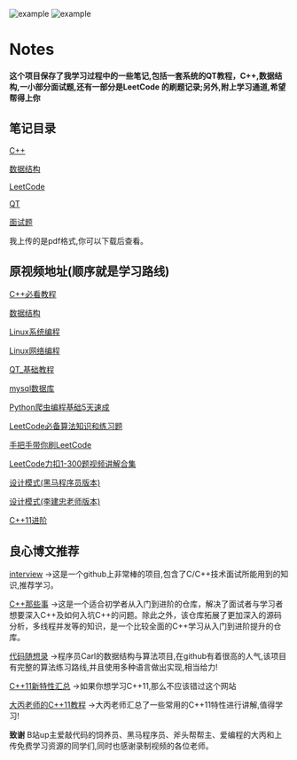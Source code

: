![example](https://img.shields.io/badge/notes-v1.0-blue.svg)   ![example](https://img.shields.io/badge/user:-sakura-blue.svg)
# Notes
#### 这个项目保存了我学习过程中的一些笔记,包括一套系统的QT教程，C++,数据结构,一小部分面试题,还有一部分是LeetCode 的刷题记录;另外,附上学习通道,希望帮得上你

## 笔记目录

[C++](https://github.com/Sakura7301/Notes/tree/master/Notes/C++)

[数据结构](https://github.com/Sakura7301/Notes/tree/master/Notes/Data_structure)

[LeetCode](https://github.com/Sakura7301/Notes/tree/master/Notes/LeetCode)

[QT](https://github.com/Sakura7301/Notes/tree/master/Notes/QT)

[面试题](https://github.com/Sakura7301/Notes/tree/master/Notes/The%20interview)

我上传的是pdf格式,你可以下载后查看。

## 原视频地址(顺序就是学习路线)

[C++必看教程](https://www.bilibili.com/video/BV1et411b73Z)

[数据结构](https://www.bilibili.com/video/BV1Vb411J7XD)

[Linux系统编程](https://www.bilibili.com/video/BV1KE411q7ee)

[Linux网络编程](https://www.bilibili.com/video/BV1iJ411S7UA)

[QT_基础教程](https://www.bilibili.com/video/BV1jX4y1K7bi)

[mysql数据库](https://www.bilibili.com/video/BV1e64y117iM)

[Python爬虫编程基础5天速成](https://www.bilibili.com/video/BV12E411A7ZQ)

[LeetCode必备算法知识和练习题](https://www.bilibili.com/video/BV1xt4y1e7q4)

[手把手带你刷LeetCode](https://www.bilibili.com/video/BV1sy4y1q79M)

[LeetCode力扣1-300题视频讲解合集](https://www.bilibili.com/video/BV1xa411A76q)

[设计模式(黑马程序员版本)](https://www.bilibili.com/video/BV1Mb411t7ut)

[设计模式(李建忠老师版本)](https://www.bilibili.com/video/BV18f4y137xt)

[C++11进阶](https://www.bilibili.com/video/BV1bX4y1G7ks)

## 良心博文推荐

[interview](https://interview.huihut.com/#/)
->这是一个github上非常棒的项目,包含了C/C++技术面试所能用到的知识,推荐学习。


[C++那些事](https://light-city.club/sc/)
->这是一个适合初学者从入门到进阶的仓库，解决了面试者与学习者想要深入C++及如何入坑C++的问题。除此之外，该仓库拓展了更加深入的源码分析，多线程并发等的知识，是一个比较全面的C++学习从入门到进阶提升的仓库。

[代码随想录](https://programmercarl.com/)
->程序员Carl的数据结构与算法项目,在github有着很高的人气,该项目有完整的算法练习路线,并且使用多种语言做出实现,相当给力!

[C++11新特性汇总](https://changkun.de/modern-cpp/zh-cn/00-preface/)
->如果你想学习C++11,那么不应该错过这个网站

[大丙老师的C++11教程](https://subingwen.cn/cplusplus/)
->大丙老师汇总了一些常用的C++11特性进行讲解,值得学习!



**致谢**
B站up主爱敲代码的饲养员、黑马程序员、斧头帮帮主、爱编程的大丙和上传免费学习资源的同学们,同时也感谢录制视频的各位老师。

